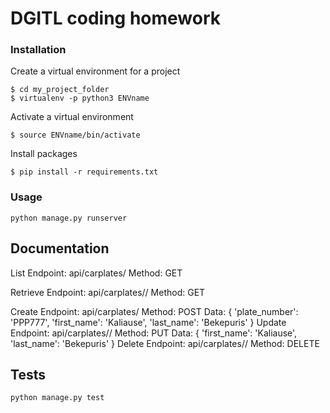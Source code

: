 DGITL coding homework
=====================

### Installation
	
Create a virtual environment for a project

	$ cd my_project_folder
	$ virtualenv -p python3 ENVname


Activate a virtual environment

	$ source ENVname/bin/activate


Install packages

    $ pip install -r requirements.txt

### Usage

    python manage.py runserver

## Documentation

List
	Endpoint: api/carplates/
	Method: GET
	
Retrieve
	Endpoint: api/carplates/<id>/
	Method: GET
	
Create
	Endpoint: api/carplates/
	Method: POST
	Data:
		{
	        'plate_number': 'PPP777',
	        'first_name': 'Kaliause',
	        'last_name': 'Bekepuris'
        }
Update
	Endpoint: api/carplates/<id>/
	Method: PUT
	Data:
		{
	        'first_name': 'Kaliause',
	        'last_name': 'Bekepuris'
        }
Delete
	Endpoint: api/carplates/<id>/
	Method: DELETE

## Tests

	python manage.py test
